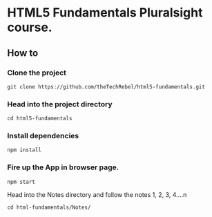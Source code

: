 # HTML5 Fundamentals Pluralsight course.

## How to

### Clone the project
```
git clone https://github.com/theTechRebel/html5-fundamentals.git
```

### Head into the project directory

```
cd html5-fundamentals
```

### Install dependencies

```
npm install
```

### Fire up the App in browser page.

```
npm start
```

Head into the Notes directory and follow the notes 1, 2, 3, 4....n
 
 ```
 cd html-fundamentals/Notes/
 ```